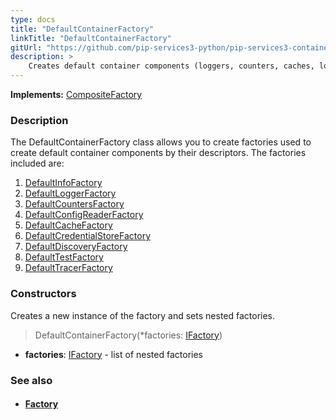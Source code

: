 ```yaml
---
type: docs
title: "DefaultContainerFactory"
linkTitle: "DefaultContainerFactory"
gitUrl: "https://github.com/pip-services3-python/pip-services3-container-python"
description: >
    Creates default container components (loggers, counters, caches, locks, etc.) by their descriptors.
---
```


**Implements:** [CompositeFactory](../../../components/build/composite_factory)


### Description

The DefaultContainerFactory class allows you to create factories used to create default container components by their descriptors. The factories included are:

1. [DefaultInfoFactory](../../../components/info/default_info_factory)
2. [DefaultLoggerFactory](../../../components/log/default_logger_factory)
3. [DefaultCountersFactory](../../../components/count/default_counters_factory)
4. [DefaultConfigReaderFactory](../../../components/config/default_config_reader_factory)
5. [DefaultCacheFactory](../../../components/cache/default_cache_factory)
6. [DefaultCredentialStoreFactory](../../../components/auth/default_credential_store_factory)
7. [DefaultDiscoveryFactory](../../../components/connect/default_discovery_factory)
8. [DefaultTestFactory](../../../components/test/default_test_factory)
9. [DefaultTracerFactory](../../../components/trace/default_tracer_factory) 

### Constructors
Creates a new instance of the factory and sets nested factories.

> DefaultContainerFactory(*factories: [IFactory](../../../components/build/ifactory))

- **factories**: [IFactory](../../../components/build/ifactory) - list of nested factories


### See also
- #### [Factory](../../../components/build/factory)

